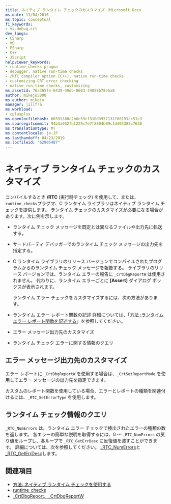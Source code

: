 ```yaml
---
title: ネイティブ ランタイム チェックのカスタマイズ |Microsoft Docs
ms.date: 11/04/2016
ms.topic: conceptual
f1_keywords:
- vs.debug.crt
dev_langs:
- CSharp
- VB
- FSharp
- C++
- JScript
helpviewer_keywords:
- runtime_checks pragma
- debugger, native run-time checks
- /RTC compiler option [C++], native run-time checks
- customizing CRT error checking
- native run-time checks, customizing
ms.assetid: 76a365fe-6439-49db-8603-34058b78e5a8
author: mikejo5000
ms.author: mikejo
manager: jillfra
ms.workload:
- cplusplus
ms.openlocfilehash: 66591308c2b0c59cf310d3957131f80191cc51c3
ms.sourcegitcommit: 94b3a052fb1229c7e7f8804b09c1d403385c7630
ms.translationtype: MT
ms.contentlocale: ja-JP
ms.lasthandoff: 04/23/2019
ms.locfileid: "62905487"
---
```

# <a name="native-run-time-checks-customization"></a>ネイティブ ランタイム チェックのカスタマイズ
コンパイルするとき **/RTC** (実行時チェック) を使用して、または、`runtime_checks`プラグマ、C ランタイム ライブラリはネイティブ ランタイム チェックを提供します。 ランタイム チェックのカスタマイズが必要になる場合があります。次に例を示します。

- ランタイム チェック メッセージを既定とは異なるファイルや出力先に転送する。

- サードパーティ デバッガーでのランタイム チェック メッセージの出力先を指定する。

- C ランタイム ライブラリのリリース バージョンでコンパイルされたプログラムからのランタイム チェック メッセージを報告する。 ライブラリのリリース バージョンでは、ランタイム エラーの報告に `_CrtDbgReportW` は使用されません。 代わりに、ランタイム エラーごとに **[Assert]** ダイアログ ボックスが表示されます。

  ランタイム エラー チェックをカスタマイズするには、次の方法があります。

- ランタイム エラー レポート関数の記述 詳細については、「[方法 :ランタイム エラー レポート関数を記述する](../debugger/how-to-write-a-run-time-error-reporting-function.md)」を参照してください。

- エラー メッセージ出力先のカスタマイズ

- ランタイム チェック エラーに関する情報のクエリ

## <a name="customize-the-error-message-destination"></a>エラー メッセージ出力先のカスタマイズ
 エラー レポートに `_CrtDbgReportW` を使用する場合は、`_CrtSetReportMode` を使用してエラー メッセージの出力先を指定できます。

 カスタムのレポート関数を使用している場合、エラーとレポートの種類を関連付けるには、`_RTC_SetErrorType` を使用します。

## <a name="query-for-information-about-run-time-checks"></a>ランタイム チェック情報のクエリ
 `_RTC_NumErrors` は、ランタイム エラー チェックで検出されたエラーの種類の数を返します。 各エラーの簡単な説明を取得するには、0 ～ `_RTC_NumErrors` の戻り値をループし、各ループで `_RTC_GetErrDesc` に反復値を渡すことができます。 詳細については、次を参照してください。 [_RTC_NumErrors](/cpp/c-runtime-library/reference/rtc-numerrors)と[_RTC_GetErrDesc](/cpp/c-runtime-library/reference/rtc-geterrdesc)します。

## <a name="see-also"></a>関連項目
- [方法: ネイティブ ランタイム チェックを使用する](../debugger/how-to-use-native-run-time-checks.md)
- [runtime_checks](/cpp/preprocessor/runtime-checks)
- [_CrtDbgReport、_CrtDbgReportW](/cpp/c-runtime-library/reference/crtdbgreport-crtdbgreportw)